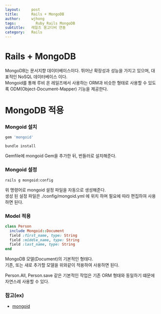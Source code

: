 ```yaml
---
layout:     post
title:      Rails + MongoDB
author:     wjhong
tags:    	  Ruby Rails MongoDB
subtitle:   레일즈 몽고디비 연동
category:   Rails
---
```


# Rails + MongoDB
MongoDB는 문서지향 데이터베이스이다. 뛰어난 확장성과 성능을 가지고 있으며, 대표적인 NoSQL 데이터베이스 이다. <br />
Mongoid를 통해 루비 온 레일즈에서 사용하는 ORM과 비슷한 형태로 사용할 수 있도록 ODM(Object-Document-Mapper) 기능을 제공한다.

# MongoDB 적용

### Mongoid 설치

``` ruby
gem 'mongoid'
```
``` shell
bundle install
```

Gemfile에 mongoid Gem을 추가한 뒤, 번들러로 설치해준다. <br />

### Mongoid 설정

``` shell
rails g mongoid:config
```

위 명령어로 mongoid 설정 파일을 자동으로 생성해준다. <br />
생성 된 설정 파일은 ./config/mongoid.yml 에 위치 하며 필요에 따라 편집하여 사용하면 된다.

### Model 적용

``` ruby
class Person
  include Mongoid::Document
  field :first_name, type: String
  field :middle_name, type: String
  field :last_name, type: String
end
```

MongoDB 모델(Document)의 기본적인 형태다. <br />
기존, 또는 새로 추가할 모델을 위와같이 적용하여 사용하면 된다. <br />

Person.All, Person.save 같은 기본적인 작업은 기존 ORM 형태와 동일하기 떄문에 자연스레 사용할 수 있다.


### 참고(ex)
- [mongoid](https://docs.mongodb.com/ruby-driver/master/mongoid-tutorials-6.0/)
